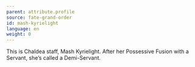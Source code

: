 ```yaml
---
parent: attribute.profile
source: fate-grand-order
id: mash-kyrielight
language: en
weight: 0
---
```


This is Chaldea staff, Mash Kyrielight.
After her Possessive Fusion with a Servant, she’s called a Demi-Servant.
